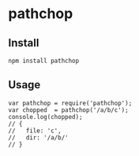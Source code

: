 # pathchop

## Install

```
npm install pathchop
```

## Usage

```
var pathchop = require('pathchop');
var chopped  = pathchop('/a/b/c');
console.log(chopped);
// {
//   file: 'c',
//   dir: '/a/b/'
// }
```
